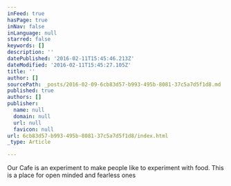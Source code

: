 ```yaml
---
inFeed: true
hasPage: true
inNav: false
inLanguage: null
starred: false
keywords: []
description: ''
datePublished: '2016-02-11T15:45:46.213Z'
dateModified: '2016-02-11T15:45:27.105Z'
title: ''
author: []
sourcePath: _posts/2016-02-09-6cb83d57-b993-495b-8081-37c5a7d5f1d8.md
published: true
authors: []
publisher:
  name: null
  domain: null
  url: null
  favicon: null
url: 6cb83d57-b993-495b-8081-37c5a7d5f1d8/index.html
_type: Article

---
```

Our Cafe is an experiment to make people like to experiment with food. This is a place for open minded and fearless ones